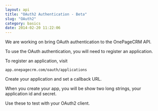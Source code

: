 ```yaml
---
layout: api
title: "OAuth2 Authentication - Beta"
slug: "OAuth2"
category: basics
date: 2014-02-20 11:22:06
---
```


We are working on bring OAuth authentication to the OnePageCRM API.

To use the OAuth authentication, you will need to register an application.

To register an application, visit

`app.onepagecrm.com/oauth/applications`

Create your application and set a callback URL.

When you create your app, you will be show two long strings, your application id and secret.

Use these to test with your OAuth2 client.



